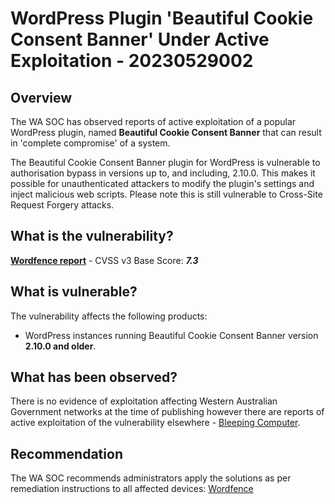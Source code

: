 # WordPress Plugin 'Beautiful Cookie Consent Banner' Under Active Exploitation - 20230529002

## Overview
The WA SOC has observed reports of active exploitation of a popular WordPress plugin, named **Beautiful Cookie Consent Banner** that can result in 'complete compromise' of a system.

The Beautiful Cookie Consent Banner plugin for WordPress is vulnerable to authorisation bypass in versions up to, and including, 2.10.0. This makes it possible for unauthenticated attackers to modify the plugin's settings and inject malicious web scripts. Please note this is still vulnerable to Cross-Site Request Forgery attacks.

## What is the vulnerability?
[**Wordfence report**](https://www.wordfence.com/threat-intel/vulnerabilities/wordpress-plugins/beautiful-and-responsive-cookie-consent/beautiful-cookie-consent-banner-2100-missing-authorization-to-settings-update) - CVSS v3 Base Score: ***7.3***

## What is vulnerable? 
The vulnerability affects the following products:
- WordPress instances running Beautiful Cookie Consent Banner version **2.10.0 and older**.

## What has been observed?
There is no evidence of exploitation affecting Western Australian Government networks at the time of publishing however there are reports of active exploitation of the vulnerability elsewhere - [Bleeping Computer](https://www.bleepingcomputer.com/news/security/hackers-target-15m-wordpress-sites-with-cookie-consent-plugin-exploit/).

## Recommendation
The WA SOC recommends administrators apply the solutions as per remediation instructions to all affected devices: [Wordfence](https://www.wordfence.com/threat-intel/vulnerabilities/wordpress-plugins/beautiful-and-responsive-cookie-consent/beautiful-cookie-consent-banner-2100-missing-authorization-to-settings-update)
